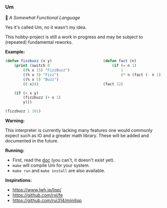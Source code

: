 ### Um

:city_sunrise: <i>A Somewhat Functional Language</i>

Yes it's called Um, no it wasn't my idea.

This hobby-project is still a work in progress and may be subject to (repeated) fundamental reworks.

**Example:**

```lisp
(defun fizzbuzz (x y)                       (defun fact (n)
    (print (switch 0                            (if (= n 1)
        ((% x 15) "FizzBuzz")                       1
        ((% x 3) "Fizz")                            (* n (fact (- n 1)))))
        ((% x 5) "Buzz")
        (0 x)))                             (fact 12)

    (if (< x y)
        (fizzbuzz (+ x 1)
        y)))

(fizzbuzz 1 101)
```

**Warning:**

This interpreter is currently lacking many features one would commonly expect such as IO and a greater math library. These will be added and documented in the future.

**Running:**

-   First, read the [doc]() (you can't, it doesn't exist yet).
-   `make` will compile Um for your system.
-   `make run` and `make install` are also available.

**Inspirations:**

-   https://www.lwh.jp/lisp/
-   https://github.com/rxi/fe
-   https://github.com/rui314/minilisp
